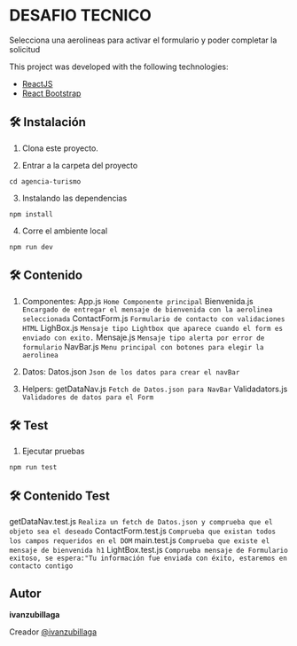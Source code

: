 # DESAFIO TECNICO

 Selecciona una aerolineas para activar el formulario y poder completar la solicitud


This project was developed with the following technologies:

- [ReactJS](https://reactjs.org/)
- [React Bootstrap](https://react-bootstrap.github.io/)

## 🛠 Instalación 
1. Clona este proyecto.

2. Entrar a la carpeta del proyecto
```
cd agencia-turismo
```
3. Instalando las dependencias
```
npm install
```
4. Corre el ambiente local
```
npm run dev
```
## 🛠 Contenido
1. Componentes:
App.js `Home Componente principal`
Bienvenida.js `Encargado de entregar el mensaje de bienvenida con la aerolinea seleccionada`
ContactForm.js `Formulario de contacto con validaciones HTML`
LighBox.js `Mensaje tipo Lightbox que aparece cuando el form es enviado con exito.`
Mensaje.js `Mensaje tipo alerta por error de formulario`
NavBar.js `Menu principal con botones para elegir la aerolinea`

2. Datos:
Datos.json `Json de los datos para crear el navBar`

3. Helpers:
getDataNav.js `Fetch de Datos.json para NavBar`
Validadators.js `Validadores de datos para el Form`

## 🛠 Test
1. Ejecutar pruebas
```
npm run test
```
## 🛠 Contenido Test
getDataNav.test.js `Realiza un fetch de Datos.json y comprueba que el objeto sea el deseado`
ContactForm.test.js  `Comprueba que existan todos los campos requeridos en el DOM`
main.test.js  `Comprueba que existe el mensaje de bienvenida h1`
LightBox.test.js `Comprueba mensaje de Formulario exitoso, se espera:"Tu información fue enviada con éxito, estaremos en contacto contigo`

## Autor

**ivanzubillaga**

Creador [@ivanzubillaga](https://github.com/ivanzubillaga)